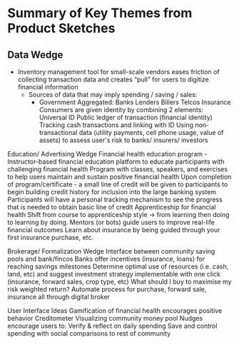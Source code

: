 # Summary of Key Themes from Product Sketches

## Data Wedge
* Inventory management tool for small-scale vendors eases friction of collecting transaction data and creates “pull” for users to digitize financial information
  * Sources of data that may imply spending / saving / sales:
    * Government
Aggregated:
Banks
Lenders
Billers
Telcos
Insurance
Consumers are given identity by combining 2 elements:
Universal ID
Public ledger of transaction (financial identity)
Tracking cash transactions and linking with ID
Using non-transactional data (utility payments, cell phone usage, value of assets) to assess user's risk to banks/ insurers/ investors

Education/ Advertising Wedge
Financial health education program - Instructor-based financial education platform to educate participants with challenging financial health
Program with classes, speakers, and exercises to help users maintain and sustain positive financial health
Upon completion of program/certificate - a small line of credit will be given to participants to begin building credit history for inclusion into the large banking system
Participants will have a personal tracking mechanism to see the progress that is needed to obtain basic line of credit
Apprenticeship for financial health
Shift from course to apprenticeship style → from learning then doing to learning by doing.
Mentors (or bots) guide users to improve real-life financial outcomes
Learn about insurance by being guided through your first insurance purchase, etc.

Brokerage/ Formalization Wedge
Interface between community saving pools and bank/fincos
Banks offer incentives (insurance, loans) for reaching savings milestones
Determine optimal use of resources (i.e. cash, land, etc) and suggest investment strategy implementable with one click (insurance, forward sales, crop type, etc)
What should I buy to maximise my risk weighted return?
Automate process for purchase, forward sale, insurance all through digital broker

User Interface Ideas
Gamification of financial health encourages positive behavior
Creditometer
Visualizing community money pool
Nudges encourage users to:
Verify & reflect on daily spending
Save and control spending with social comparisons to rest of community


